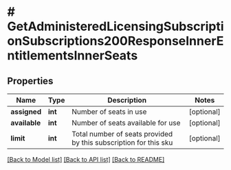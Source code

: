 # # GetAdministeredLicensingSubscriptionSubscriptions200ResponseInnerEntitlementsInnerSeats

## Properties

Name | Type | Description | Notes
------------ | ------------- | ------------- | -------------
**assigned** | **int** | Number of seats in use | [optional]
**available** | **int** | Number of seats available for use | [optional]
**limit** | **int** | Total number of seats provided by this subscription for this sku | [optional]

[[Back to Model list]](../../README.md#models) [[Back to API list]](../../README.md#endpoints) [[Back to README]](../../README.md)
